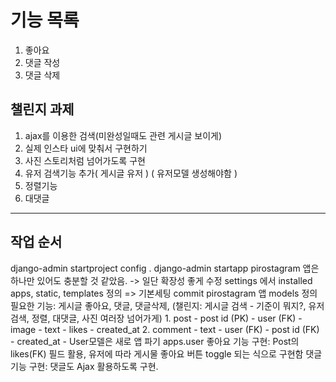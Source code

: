 # 기능 목록

1. 좋아요
2. 댓글 작성
3. 댓글 삭제


## 챌린지 과제

1. ajax를 이용한 검색(미완성일때도 관련 게시글 보이게)
2. 실제 인스타 ui에 맞춰서 구현하기
3. 사진 스토리처럼 넘어가도록 구현
4. 유저 검색기능 추가( 게시글 유저 ) ( 유저모델 생성해야함 )
5. 정렬기능
6. 대댓글

---
## 작업 순서
django-admin startproject config .
django-admin startapp pirostagram
    앱은 하나만 있어도 충분할 것 같았음. -> 일단 확장성 좋게 수정
settings 에서 installed apps, static, templates 정의
    => 기본세팅 commit
pirostagram 앱 models 정의
    필요한 기능: 게시글 좋아요, 댓글, 댓글삭제, (챌린지: 게시글 검색 - 기준이 뭐지?, 유저 검색, 정렬, 대댓글, 사진 여러장 넘어가게)
    1. post
        - post id (PK)
        - user (FK)
        - image
        - text
        - likes
        - created_at
    2. comment
        - text
        - user (FK)
        - post id (FK)
        - created_at
    - User모델은 새로 앱 파기
    apps.user
좋아요 기능 구현: Post의 likes(FK) 필드 활용, 유저에 따라 게시물 좋아요 버튼 toggle 되는 식으로 구현함
댓글 기능 구현: 댓글도 Ajax 활용하도록 구현.